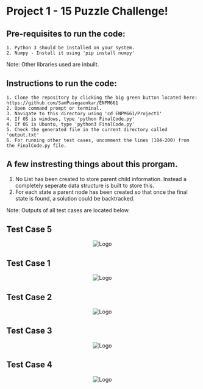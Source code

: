 <h1>Project 1 - 15 Puzzle Challenge!</h1>

  <h2>Pre-requisites to run the code:</h2>

    1. Python 3 should be installed on your system.
    2. Numpy - Install it using 'pip install numpy'

Note:  Other libraries used are inbuilt.</br>

  <h2>Instructions to run the code:</h2>
  
    1. Clone the repository by clicking the big green button located here: https://github.com/SamPusegaonkar/ENPM661
    2. Open command prompt or terminal.
    3. Navigate to this directory using 'cd ENPM661/Project1'
    4. If OS is windows, type 'python FinalCode.py'
    4. If OS is Ubuntu, type 'python3 FinalCode.py'
    5. Check the generated file in the current directory called 'output.txt'
    6. For running other test cases, uncomment the lines (184-200) from the FinalCode.py file.

## A few instresting things about this prorgam.
  1. No List has been created to store parent child information. Instead a completely seperate data structure is built to store this.
  2. For each state a parent node has been created so that once the final state is found, a solution could be backtracked.
 
Note: Outputs of all test cases are located below.</br>

<h2> Test Case 5 </h2>

<p align="center">
  <img src="https://user-images.githubusercontent.com/12711480/108575657-f0a11600-72e8-11eb-9ad0-51d2b3d44d03.png" alt="Logo"/>
</p>

<h2> Test Case 1 </h2>
<p align="center">
  <img src="https://user-images.githubusercontent.com/12711480/108576241-db2ceb80-72ea-11eb-8932-a335f08760fd.PNG" alt="Logo"/>
</p>

<h2> Test Case 2 </h2>
<p align="center">
  <img src="https://user-images.githubusercontent.com/12711480/108576249-e6801700-72ea-11eb-96fd-a0dd42eafeaf.PNG" alt="Logo"/>
</p>

<h2> Test Case 3 </h2>
<p align="center">
  <img src="https://user-images.githubusercontent.com/12711480/108576254-ea139e00-72ea-11eb-888e-6425606dd171.PNG" alt="Logo"/>
</p>

<h2> Test Case 4 </h2>
<p align="center">
  <img src="https://user-images.githubusercontent.com/12711480/108576265-eed85200-72ea-11eb-9bfc-0ef54e37b683.PNG" alt="Logo"/>
</p>
